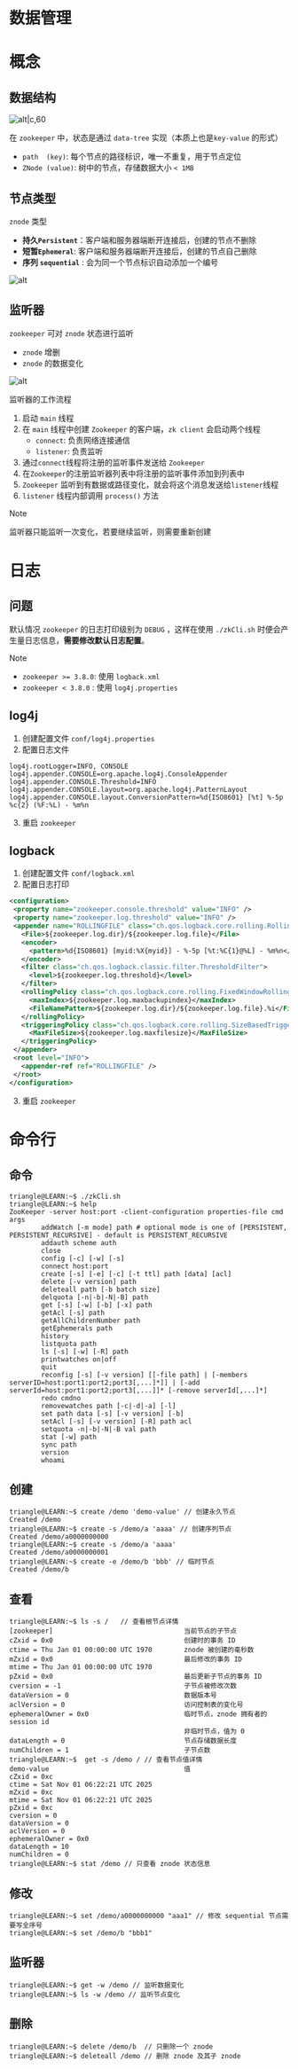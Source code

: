 # 数据管理

# 概念

## 数据结构

![alt|c,60](../../image/disturbute/zknamespace.jpg)

在 `zookeeper` 中，状态是通过 `data-tree` 实现（本质上也是`key-value` 的形式）
- `path  (key)`: 每个节点的路径标识，唯一不重复，用于节点定位
- `ZNode (value)`: 树中的节点，存储数据大小 `< 1MB`

## 节点类型

`znode` 类型
- **持久`Persistent`**：客户端和服务器端断开连接后，创建的节点不删除
- **短暂`Ephemeral`**: 客户端和服务器端断开连接后，创建的节点自己删除
- **序列 `sequential`** : 会为同一个节点标识自动添加一个编号

![alt](../../image/zookeeper/znode_type.png)

## 监听器

`zookeeper` 可对 `znode` 状态进行监听
- `znode` 增删
- `znode` 的数据变化

![alt](../../image/zookeeper/watcher.png)

监听器的工作流程
1. 启动 `main` 线程
2. 在 `main` 线程中创建 `Zookeeper` 的客户端，`zk client` 会启动两个线程
   - `connect`: 负责网络连接通信
   - `listener`: 负责监听
3. 通过`connect`线程将注册的监听事件发送给 `Zookeeper`
4. 在`Zookeeper`的注册监听器列表中将注册的监听事件添加到列表中
5. `Zookeeper` 监听到有数据或路径变化，就会将这个消息发送给`listener`线程
6. `listener` 线程内部调用 `process()` 方法

> [!note]
> 监听器只能监听一次变化，若要继续监听，则需要重新创建

# 日志

## 问题

默认情况 `zookeeper` 的日志打印级别为 `DEBUG` ，这样在使用 `./zkCli.sh` 时便会产生量日志信息，**需要修改默认日志配置**。

> [!note]
> - `zookeeper >= 3.8.0`: 使用 `logback.xml`
> - `zookeeper < 3.8.0` : 使用 `log4j.properties`

## log4j

1. 创建配置文件 `conf/log4j.properties`
2. 配置日志文件

```properties
log4j.rootLogger=INFO, CONSOLE
log4j.appender.CONSOLE=org.apache.log4j.ConsoleAppender
log4j.appender.CONSOLE.Threshold=INFO
log4j.appender.CONSOLE.layout=org.apache.log4j.PatternLayout
log4j.appender.CONSOLE.layout.ConversionPattern=%d{ISO8601} [%t] %-5p %c{2} (%F:%L) - %m%n
```

3. 重启 `zookeeper`

## logback

1. 创建配置文件 `conf/logback.xml`
2. 配置日志打印

```xml
<configuration>
 <property name="zookeeper.console.threshold" value="INFO" />
 <property name="zookeeper.log.threshold" value="INFO" />
 <appender name="ROLLINGFILE" class="ch.qos.logback.core.rolling.RollingFileAppender">
   <File>${zookeeper.log.dir}/${zookeeper.log.file}</File>
   <encoder>
     <pattern>%d{ISO8601} [myid:%X{myid}] - %-5p [%t:%C{1}@%L] - %m%n</pattern>
   </encoder>
   <filter class="ch.qos.logback.classic.filter.ThresholdFilter">
     <level>${zookeeper.log.threshold}</level>
   </filter>
   <rollingPolicy class="ch.qos.logback.core.rolling.FixedWindowRollingPolicy">
     <maxIndex>${zookeeper.log.maxbackupindex}</maxIndex>
     <FileNamePattern>${zookeeper.log.dir}/${zookeeper.log.file}.%i</FileNamePattern>
   </rollingPolicy>
   <triggeringPolicy class="ch.qos.logback.core.rolling.SizeBasedTriggeringPolicy">
     <MaxFileSize>${zookeeper.log.maxfilesize}</MaxFileSize>
   </triggeringPolicy>
 </appender>
 <root level="INFO">
   <appender-ref ref="ROLLINGFILE" />
 </root>
</configuration>
```

3. 重启 `zookeeper`


# 命令行

## 命令

```term
triangle@LEARN:~$ ./zkCli.sh
triangle@LEARN:~$ help
ZooKeeper -server host:port -client-configuration properties-file cmd args
        addWatch [-m mode] path # optional mode is one of [PERSISTENT, PERSISTENT_RECURSIVE] - default is PERSISTENT_RECURSIVE
        addauth scheme auth
        close
        config [-c] [-w] [-s]
        connect host:port
        create [-s] [-e] [-c] [-t ttl] path [data] [acl]
        delete [-v version] path
        deleteall path [-b batch size]
        delquota [-n|-b|-N|-B] path
        get [-s] [-w] [-b] [-x] path
        getAcl [-s] path
        getAllChildrenNumber path
        getEphemerals path
        history
        listquota path
        ls [-s] [-w] [-R] path
        printwatches on|off
        quit
        reconfig [-s] [-v version] [[-file path] | [-members serverID=host:port1:port2;port3[,...]*]] | [-add serverId=host:port1:port2;port3[,...]]* [-remove serverId[,...]*]
        redo cmdno
        removewatches path [-c|-d|-a] [-l]
        set path data [-s] [-v version] [-b]
        setAcl [-s] [-v version] [-R] path acl
        setquota -n|-b|-N|-B val path
        stat [-w] path
        sync path
        version
        whoami
```

## 创建

```term
triangle@LEARN:~$ create /demo 'demo-value' // 创建永久节点
Created /demo
triangle@LEARN:~$ create -s /demo/a 'aaaa' // 创建序列节点
Created /demo/a0000000000
triangle@LEARN:~$ create -s /demo/a 'aaaa' 
Created /demo/a0000000001
triangle@LEARN:~$ create -e /demo/b 'bbb' // 临时节点
Created /demo/b
```

## 查看

```term
triangle@LEARN:~$ ls -s /   // 查看根节点详情
[zookeeper]                                 当前节点的子节点
cZxid = 0x0                                 创建时的事务 ID
ctime = Thu Jan 01 00:00:00 UTC 1970        znode 被创建的毫秒数
mZxid = 0x0                                 最后修改的事务 ID
mtime = Thu Jan 01 00:00:00 UTC 1970
pZxid = 0x0                                 最后更新子节点的事务 ID
cversion = -1                               子节点被修改次数
dataVersion = 0                             数据版本号
aclVersion = 0                              访问控制表的变化号
ephemeralOwner = 0x0                        临时节点，znode 拥有者的 session id
                                            非临时节点，值为 0
dataLength = 0                              节点存储数据长度
numChildren = 1                             子节点数
triangle@LEARN:~$  get -s /demo / // 查看节点值详情
demo-value                                  值
cZxid = 0xc
ctime = Sat Nov 01 06:22:21 UTC 2025
mZxid = 0xc
mtime = Sat Nov 01 06:22:21 UTC 2025
pZxid = 0xc
cversion = 0
dataVersion = 0
aclVersion = 0
ephemeralOwner = 0x0
dataLength = 10
numChildren = 0
triangle@LEARN:~$ stat /demo // 只查看 znode 状态信息
```

## 修改

```term
triangle@LEARN:~$ set /demo/a0000000000 "aaa1" // 修改 sequential 节点需要写全序号
triangle@LEARN:~$ set /demo/b "bbb1" 
```

## 监听器

```term
triangle@LEARN:~$ get -w /demo // 监听数据变化
triangle@LEARN:~$ ls -w /demo // 监听节点变化
```

## 删除

```term
triangle@LEARN:~$ delete /demo/b  // 只删除一个 znode
triangle@LEARN:~$ deleteall /demo // 删除 znode 及其子 znode
```